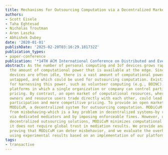 ```yaml
---
title: Mechanisms for Outsourcing Computation via a Decentralized Market
authors:
- Scott Eisele
- Taha Eghtesad
- Nicholas Troutman
- Aron Laszka
- Abhishek Dubey
date: '2020-01-01'
publishDate: '2025-02-20T03:16:29.181732Z'
publication_types:
- paper-conference
publication: '*14TH ACM International Conference on Distributed and Event Based Systems*'
abstract: As the number of personal computing and IoT devices grows rapidly, so does
  the amount of computational power that is available at the edge. Since many of these
  devices are often idle, there is a vast amount of computational power that is currently
  untapped, and which could be used for outsourcing computation. Existing solutions
  for harnessing this power, such as volunteer computing (e.g., BOINC), are centralized
  platforms in which a single organization or company can control participation and
  pricing. By contrast, an open market of computational resources, where resource
  owners and resource users trade directly with each other, could lead to greater
  participation and more competitive pricing. To provide an open market, we introduce
  MODiCuM, a decentralized system for outsourcing computation. MODiCuM deters participants
  from misbehaving-which is a key problem in decentralized systems-by resolving disputes
  via dedicated mediators and by imposing enforceable fines. However, unlike other
  decentralized outsourcing solutions, MODiCuM minimizes computational overhead since
  it does not require global trust in mediation results. We provide analytical results
  proving that MODiCuM can deter misbehavior, and we evaluate the overhead of MODiCuM
  using experimental results based on an implementation of our platform.
tags:
- transactive
---
```

